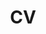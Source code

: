 ---
layout: null
title: <link rel="icon" type="image/x-icon" href="/assets/fav_cv.ico">CV</link>
weight: 3
external_url: https://github.com/dariopasquali/dariopasquali.github.io/raw/portfolYOU/assets/dario_pasquali_cv.pdf
---
